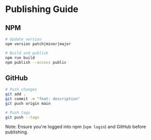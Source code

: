 # Publishing Guide

## NPM
```bash
# Update version
npm version patch|minor|major

# Build and publish
npm run build
npm publish --access public
```

## GitHub
```bash
# Push changes
git add .
git commit -m "feat: description"
git push origin main

# Push tags
git push --tags
```

Note: Ensure you're logged into npm (`npm login`) and GitHub before publishing.
